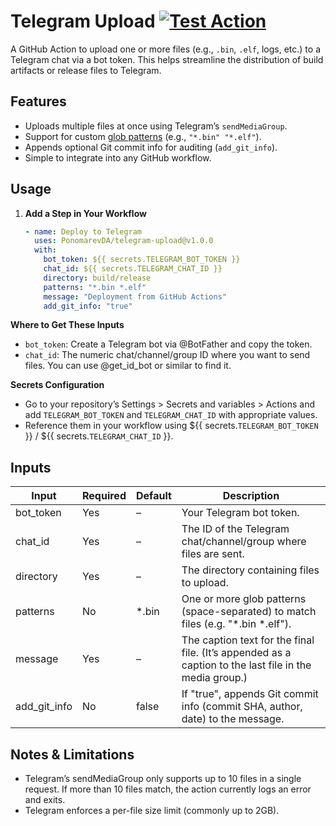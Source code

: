 # Telegram Upload [![Test Action](https://github.com/PonomarevDA/telegram-upload/actions/workflows/test.yml/badge.svg)](https://github.com/PonomarevDA/telegram-upload/actions/workflows/test.yml)

A GitHub Action to upload one or more files (e.g., `.bin`, `.elf`, logs, etc.) to a Telegram chat via a bot token. This helps streamline the distribution of build artifacts or release files to Telegram.

## Features

- Uploads multiple files at once using Telegram’s `sendMediaGroup`.
- Support for custom [glob patterns](https://en.wikipedia.org/wiki/Glob_(programming)) (e.g., `"*.bin" "*.elf"`).
- Appends optional Git commit info for auditing (`add_git_info`).
- Simple to integrate into any GitHub workflow.

## Usage

1. **Add a Step in Your Workflow**

   ```yaml
   - name: Deploy to Telegram
     uses: PonomarevDA/telegram-upload@v1.0.0
     with:
       bot_token: ${{ secrets.TELEGRAM_BOT_TOKEN }}
       chat_id: ${{ secrets.TELEGRAM_CHAT_ID }}
       directory: build/release
       patterns: "*.bin *.elf"
       message: "Deployment from GitHub Actions"
       add_git_info: "true"
    ```

**Where to Get These Inputs**

- `bot_token`: Create a Telegram bot via @BotFather and copy the token.
- `chat_id`: The numeric chat/channel/group ID where you want to send files. You can use @get_id_bot or similar to find it.

**Secrets Configuration**

- Go to your repository’s Settings > Secrets and variables > Actions and add `TELEGRAM_BOT_TOKEN` and `TELEGRAM_CHAT_ID` with appropriate values.
- Reference them in your workflow using ${{ secrets.`TELEGRAM_BOT_TOKEN` }} / ${{ secrets.`TELEGRAM_CHAT_ID` }}.

## Inputs

| Input | Required | Default | Description |
|-|-|-|-|
| bot_token | Yes | – | Your Telegram bot token. |
| chat_id | Yes | –	| The ID of the Telegram chat/channel/group where files are sent. |
| directory | Yes | – | The directory containing files to upload. |
| patterns | No | *.bin | One or more glob patterns (space-separated) to match files (e.g. "*.bin *.elf").
| message | Yes | – | The caption text for the final file. (It’s appended as a caption to the last file in the media group.) |
| add_git_info | No | false | If "true", appends Git commit info (commit SHA, author, date) to the message. |

## Notes & Limitations

- Telegram’s sendMediaGroup only supports up to 10 files in a single request. If more than 10 files match, the action currently logs an error and exits.
- Telegram enforces a per-file size limit (commonly up to 2GB).
